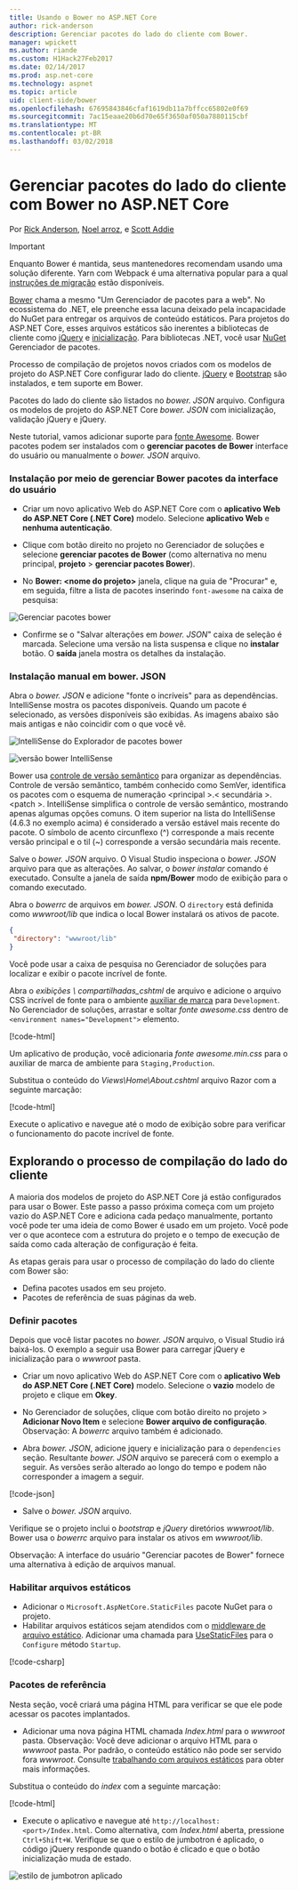 ```yaml
---
title: Usando o Bower no ASP.NET Core
author: rick-anderson
description: Gerenciar pacotes do lado do cliente com Bower.
manager: wpickett
ms.author: riande
ms.custom: H1Hack27Feb2017
ms.date: 02/14/2017
ms.prod: asp.net-core
ms.technology: aspnet
ms.topic: article
uid: client-side/bower
ms.openlocfilehash: 67695843846cfaf1619db11a7bffcc65802e0f69
ms.sourcegitcommit: 7ac15eaae20b6d70e65f3650af050a7880115cbf
ms.translationtype: MT
ms.contentlocale: pt-BR
ms.lasthandoff: 03/02/2018
---
```

# <a name="manage-client-side-packages-with-bower-in-aspnet-core"></a>Gerenciar pacotes do lado do cliente com Bower no ASP.NET Core

Por [Rick Anderson](https://twitter.com/RickAndMSFT), [Noel arroz](https://blog.falafel.com/falafel-software-recognized-sitefinity-website-year/), e [Scott Addie](https://scottaddie.com) 

> [!IMPORTANT]
> Enquanto Bower é mantida, seus mantenedores recomendam usando uma solução diferente. Yarn com Webpack é uma alternativa popular para a qual [instruções de migração](https://bower.io/blog/2017/how-to-migrate-away-from-bower/) estão disponíveis.

[Bower](https://bower.io/) chama a mesmo "Um Gerenciador de pacotes para a web". No ecossistema do .NET, ele preenche essa lacuna deixado pela incapacidade do NuGet para entregar os arquivos de conteúdo estáticos. Para projetos do ASP.NET Core, esses arquivos estáticos são inerentes a bibliotecas de cliente como [jQuery](http://jquery.com/) e [inicialização](http://getbootstrap.com/). Para bibliotecas .NET, você usar [NuGet](https://www.nuget.org/) Gerenciador de pacotes.

Processo de compilação de projetos novos criados com os modelos de projeto do ASP.NET Core configurar lado do cliente. [jQuery](http://jquery.com/) e [Bootstrap](http://getbootstrap.com/) são instalados, e tem suporte em Bower.

Pacotes do lado do cliente são listados no *bower. JSON* arquivo. Configura os modelos de projeto do ASP.NET Core *bower. JSON* com inicialização, validação jQuery e jQuery.

Neste tutorial, vamos adicionar suporte para [fonte Awesome](http://fontawesome.io). Bower pacotes podem ser instalados com o **gerenciar pacotes de Bower** interface do usuário ou manualmente o *bower. JSON* arquivo.

### <a name="installation-via-manage-bower-packages-ui"></a>Instalação por meio de gerenciar Bower pacotes da interface do usuário

* Criar um novo aplicativo Web do ASP.NET Core com o **aplicativo Web do ASP.NET Core (.NET Core)** modelo. Selecione **aplicativo Web** e **nenhuma autenticação**.

* Clique com botão direito no projeto no Gerenciador de soluções e selecione **gerenciar pacotes de Bower** (como alternativa no menu principal, **projeto** > **gerenciar pacotes Bower**).

* No **Bower: \<nome do projeto\>**  janela, clique na guia de "Procurar" e, em seguida, filtre a lista de pacotes inserindo `font-awesome` na caixa de pesquisa:

 ![Gerenciar pacotes bower](bower/_static/manage-bower-packages.png)

* Confirme se o "Salvar alterações em *bower. JSON*" caixa de seleção é marcada. Selecione uma versão na lista suspensa e clique no **instalar** botão. O **saída** janela mostra os detalhes da instalação.

### <a name="manual-installation-in-bowerjson"></a>Instalação manual em bower. JSON

Abra o *bower. JSON* e adicione "fonte o incríveis" para as dependências. IntelliSense mostra os pacotes disponíveis. Quando um pacote é selecionado, as versões disponíveis são exibidas. As imagens abaixo são mais antigas e não coincidir com o que você vê.

![IntelliSense do Explorador de pacotes bower](bower/_static/add-package.png)

![versão bower IntelliSense](bower/_static/version-intelliSense.png)

Bower usa [controle de versão semântico](http://semver.org/) para organizar as dependências. Controle de versão semântico, também conhecido como SemVer, identifica os pacotes com o esquema de numeração \<principal >.\< secundária >. \<patch >. IntelliSense simplifica o controle de versão semântico, mostrando apenas algumas opções comuns. O item superior na lista do IntelliSense (4.6.3 no exemplo acima) é considerado a versão estável mais recente do pacote. O símbolo de acento circunflexo (^) corresponde a mais recente versão principal e o til (~) corresponde a versão secundária mais recente.

Salve o *bower. JSON* arquivo. O Visual Studio inspeciona o *bower. JSON* arquivo para que as alterações. Ao salvar, o *bower instalar* comando é executado. Consulte a janela de saída **npm/Bower** modo de exibição para o comando executado.

Abra o *bowerrc* de arquivos em *bower. JSON*. O `directory` está definida como *wwwroot/lib* que indica o local Bower instalará os ativos de pacote.

```json
{
 "directory": "wwwroot/lib"
}
```

Você pode usar a caixa de pesquisa no Gerenciador de soluções para localizar e exibir o pacote incrível de fonte.

Abra o *exibições \ compartilhadas\_cshtml* de arquivo e adicione o arquivo CSS incrível de fonte para o ambiente [auxiliar de marca](xref:mvc/views/tag-helpers/intro) para `Development`. No Gerenciador de soluções, arrastar e soltar *fonte awesome.css* dentro de `<environment names="Development">` elemento.

[!code-html[](bower/sample/_Layout.cshtml?highlight=4&range=9-13)]

Um aplicativo de produção, você adicionaria *fonte awesome.min.css* para o auxiliar de marca de ambiente para `Staging,Production`.

Substitua o conteúdo do *Views\Home\About.cshtml* arquivo Razor com a seguinte marcação:

[!code-html[](bower/sample/About.cshtml)]

Execute o aplicativo e navegue até o modo de exibição sobre para verificar o funcionamento do pacote incrível de fonte.

## <a name="exploring-the-client-side-build-process"></a>Explorando o processo de compilação do lado do cliente

A maioria dos modelos de projeto do ASP.NET Core já estão configurados para usar o Bower. Este passo a passo próxima começa com um projeto vazio do ASP.NET Core e adiciona cada pedaço manualmente, portanto você pode ter uma ideia de como Bower é usado em um projeto. Você pode ver o que acontece com a estrutura do projeto e o tempo de execução de saída como cada alteração de configuração é feita.

As etapas gerais para usar o processo de compilação do lado do cliente com Bower são:

* Defina pacotes usados em seu projeto. <!-- once defined, you don't need to download them, VS does -->
* Pacotes de referência de suas páginas da web.

### <a name="define-packages"></a>Definir pacotes

Depois que você listar pacotes no *bower. JSON* arquivo, o Visual Studio irá baixá-los. O exemplo a seguir usa Bower para carregar jQuery e inicialização para o *wwwroot* pasta.

* Criar um novo aplicativo Web do ASP.NET Core com o **aplicativo Web do ASP.NET Core (.NET Core)** modelo. Selecione o **vazio** modelo de projeto e clique em **Okey**.

* No Gerenciador de soluções, clique com botão direito no projeto > **Adicionar Novo Item** e selecione **Bower arquivo de configuração**. Observação: A *bowerrc* arquivo também é adicionado.

* Abra *bower. JSON*, adicione jquery e inicialização para o `dependencies` seção. Resultante *bower. JSON* arquivo se parecerá com o exemplo a seguir. As versões serão alterado ao longo do tempo e podem não corresponder a imagem a seguir.

[!code-json[](bower/sample/bower.json?highlight=5,6)]

* Salve o *bower. JSON* arquivo.

 Verifique se o projeto inclui o *bootstrap* e *jQuery* diretórios *wwwroot/lib*. Bower usa o *bowerrc* arquivo para instalar os ativos em *wwwroot/lib*.

 Observação: A interface do usuário "Gerenciar pacotes de Bower" fornece uma alternativa à edição de arquivos manual.

### <a name="enable-static-files"></a>Habilitar arquivos estáticos

* Adicionar o `Microsoft.AspNetCore.StaticFiles` pacote NuGet para o projeto.
* Habilitar arquivos estáticos sejam atendidos com o [middleware de arquivo estático](https://docs.microsoft.com/aspnet/core/api/microsoft.aspnetcore.builder.staticfileextensions). Adicionar uma chamada para [UseStaticFiles](https://docs.microsoft.com/aspnet/core/api/microsoft.aspnetcore.builder.staticfileextensions) para o `Configure` método `Startup`.

[!code-csharp[](bower/sample/Startup.cs?highlight=9)]

### <a name="reference-packages"></a>Pacotes de referência

Nesta seção, você criará uma página HTML para verificar se que ele pode acessar os pacotes implantados.

* Adicionar uma nova página HTML chamada *Index.html* para o *wwwroot* pasta. Observação: Você deve adicionar o arquivo HTML para o *wwwroot* pasta. Por padrão, o conteúdo estático não pode ser servido fora *wwwroot*. Consulte [trabalhando com arquivos estáticos](xref:fundamentals/static-files) para obter mais informações.

 Substitua o conteúdo do *index* com a seguinte marcação:

[!code-html[](bower/sample/Index.html)]

* Execute o aplicativo e navegue até `http://localhost:<port>/Index.html`. Como alternativa, com *Index.html* aberta, pressione `Ctrl+Shift+W`. Verifique se que o estilo de jumbotron é aplicado, o código jQuery responde quando o botão é clicado e que o botão inicialização muda de estado.

 ![estilo de jumbotron aplicado](bower/_static/jumbotron.png)
